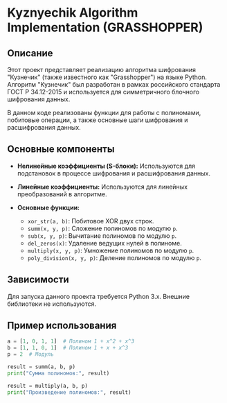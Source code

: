 # Kyznyechik Algorithm Implementation (GRASSHOPPER)

## Описание

Этот проект представляет реализацию алгоритма шифрования "Кузнечик" (также известного как "Grasshopper") на языке Python. Алгоритм "Кузнечик" был разработан в рамках российского стандарта ГОСТ Р 34.12-2015 и используется для симметричного блочного шифрования данных.

В данном коде реализованы функции для работы с полиномами, побитовые операции, а также основные шаги шифрования и расшифрования данных.

## Основные компоненты

- **Нелинейные коэффициенты (S-блоки):**
  Используются для подстановок в процессе шифрования и расшифрования данных.

- **Линейные коэффициенты:**
  Используются для линейных преобразований в алгоритме.

- **Основные функции:**
  - `xor_str(a, b)`: Побитовое XOR двух строк.
  - `summ(x, y, p)`: Сложение полиномов по модулю `p`.
  - `sub(x, y, p)`: Вычитание полиномов по модулю `p`.
  - `del_zeros(x)`: Удаление ведущих нулей в полиноме.
  - `multiply(x, y, p)`: Умножение полиномов по модулю `p`.
  - `poly_division(x, y, p)`: Деление полиномов по модулю `p`.

## Зависимости

Для запуска данного проекта требуется Python 3.x. Внешние библиотеки не используются.

## Пример использования

```python
a = [1, 0, 1, 1]  # Полином 1 + x^2 + x^3
b = [1, 1, 0, 1]  # Полином 1 + x + x^3
p = 2  # Модуль

result = summ(a, b, p)
print("Сумма полиномов:", result)

result = multiply(a, b, p)
print("Произведение полиномов:", result)
